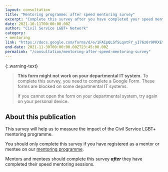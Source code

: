 ```yaml
---
layout: consultation
title: "Mentoring programme: after speed mentoring survey"
excerpt: "Complete this survey after you have completed your speed mentoring sessions, so that we can measure the impact of the Civil Service LGBT+ mentoring programme."
date: 2021-10-11T00:00:00.00Z
author: "Civil Service LGBT+ Network"
category:
- mentoring
link: "https://docs.google.com/forms/d/e/1FAIpQLSfSLqntFY_yI76z0r9PRXEtJ_H5ADIoJYMhD5Sl4cri2aTRGA/viewform?usp=sf_link"
end-date: 2021-11-30T00:00:00.00ZT23:45:00.00Z
permalink: "/consultation/mentoring-after-speed-mentoring-survey"
---
```


{:.warning-text}
> **This form might not work on your departmental IT system.** To complete this survey, you need to complete a Google Form. These forms are blocked on some departmental IT systems.
>
> If you cannot open the form on your departmental system, try again on your personal device.

## About this publication

This survey will help us to measure the impact of the Civil Service LGBT+ mentoring programme.

You should only complete this survey if you have registered as a mentor or mentee on our [mentoring programme](/mentoring).

Mentors and mentees should complete this survey **_after_** they have completed their speed mentoring sessions.

